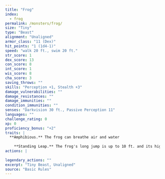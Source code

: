 ```yaml
---
title: "Frog"
index:
  - frog
permalink: /monsters/frog/
size: "Tiny"
type: "Beast"
alignment: "Unaligned"
armor_class: "11 (Dex)"
hit_points: "1 (1d4-1)"
speed: "walk 20 ft., swim 20 ft."
str_score: 1
dex_score: 13
con_score: 8
int_score: 1
wis_score: 8
cha_score: 3
saving_throws: ""
skills: "Perception +1, Stealth +3"
damage_vulnerabilities: ""
damage_resistances: ""
damage_immunities: ""
condition_immunities: ""
senses: "Darkvision 30 ft., Passive Perception 11"
languages: ""
challenge_rating: 0
xp: 0
proficiency_bonus: "+2"
traits: |
  **Amphibious.** The frog can breathe air and water
    
    **Standing Leap.** The frog's long jump is up to 10 ft. and its high jump is up to 5 ft., with or without a running start.
actions: |
    
legendary_actions: ""
excerpt: "Tiny Beast, Unaligned"
source: "Basic Rules"
---
```

